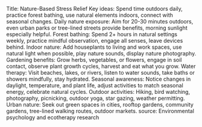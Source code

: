 Title: Nature-Based Stress Relief
Key ideas: Spend time outdoors daily, practice forest bathing, use natural elements indoors, connect with seasonal changes.
Daily nature exposure: Aim for 20-30 minutes outdoors, even urban parks or tree-lined streets provide benefits, morning sunlight especially helpful.
Forest bathing: Spend 2+ hours in natural settings weekly, practice mindful observation, engage all senses, leave devices behind.
Indoor nature: Add houseplants to living and work spaces, use natural light when possible, play nature sounds, display nature photography.
Gardening benefits: Grow herbs, vegetables, or flowers, engage in soil contact, observe plant growth cycles, harvest and eat what you grow.
Water therapy: Visit beaches, lakes, or rivers, listen to water sounds, take baths or showers mindfully, stay hydrated.
Seasonal awareness: Notice changes in daylight, temperature, and plant life, adjust activities to match seasonal energy, celebrate natural cycles.
Outdoor activities: Hiking, bird watching, photography, picnicking, outdoor yoga, star gazing, weather permitting.
Urban nature: Seek out green spaces in cities, rooftop gardens, community gardens, tree-lined walking routes, outdoor markets.
source: Environmental psychology and ecotherapy research